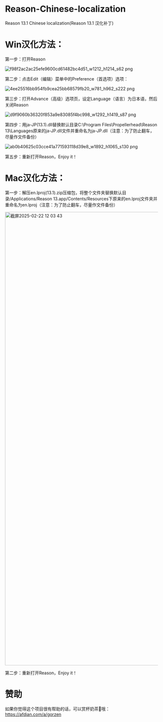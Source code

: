 # Reason-Chinese-localization
Reason 13.1 Chinese localization(Reason 13.1 汉化补丁)

# Win汉化方法：

第一步：打开Reason

![f98f2ac2ac25efe9600cd61482bc4d51_w1212_h1214_s62 png](https://github.com/user-attachments/assets/a332febe-2f04-4cc1-818a-4144387c3089)


第二步：点击Edit（编辑）菜单中的Preference（首选项）选项：

![4ee25516bb954fb9cea25bb68579fb20_w781_h962_s222 png](https://github.com/user-attachments/assets/4a089357-1b4e-4d5a-a2a5-cb84ed3ebc06)



第三步：打开Advance（高级）选项页，设定Language（语言）为日本语，然后关闭Reason

![d9f9060b36320f853a9e83085f4bc998_w1292_h1419_s87 png](https://github.com/user-attachments/assets/2cc9b4fc-d3c4-476a-a2af-20fa0cf67922)



第四步：用ja-JP(13.1).dll替换默认目录C:\Program Files\Propellerhead\Reason 13\Languages原来的ja-JP.dll文件并重命名为ja-JP.dll（注意：为了防止翻车，尽量作文件备份）

![ab0b40625c03cce41a771593118d39e8_w1892_h1065_s130 png](https://github.com/user-attachments/assets/22041119-fb19-4ab1-a0fa-74a7cabd223b)


第五步：重新打开Reason，Enjoy it！


# Mac汉化方法：

第一步：解压en.lproj(13.1).zip压缩包，将整个文件夹替换默认目录/Applications/Reason 13.app/Contents/Resources下原来的en.lproj文件夹并重命名为en.lproj（注意：为了防止翻车，尽量作文件备份）

<img width="1487" alt="截屏2025-02-22 12 03 43" src="https://github.com/user-attachments/assets/ac4af4e0-351c-4766-8481-9e9772cc1ad0" />


第二步：重新打开Reason，Enjoy it！


# 赞助

如果你觉得这个项目很有帮助的话，可以赏杯奶茶🥤哦：https://afdian.com/a/gorzen
